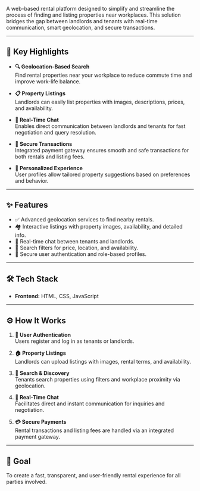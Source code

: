 A web-based rental platform designed to simplify and streamline the process of finding and listing properties near workplaces. This solution bridges the gap between landlords and tenants with real-time communication, smart geolocation, and secure transactions.

---

## 🚀 Key Highlights

- **🔍 Geolocation-Based Search**  
  Find rental properties near your workplace to reduce commute time and improve work-life balance.

- **📋 Property Listings**  
  Landlords can easily list properties with images, descriptions, prices, and availability.

- **💬 Real-Time Chat**  
  Enables direct communication between landlords and tenants for fast negotiation and query resolution.

- **🔐 Secure Transactions**  
  Integrated payment gateway ensures smooth and safe transactions for both rentals and listing fees.

- **🎯 Personalized Experience**  
  User profiles allow tailored property suggestions based on preferences and behavior.

---

## ✨ Features

- ✅ Advanced geolocation services to find nearby rentals.
- 🏘️ Interactive listings with property images, availability, and detailed info.
- 💬 Real-time chat between tenants and landlords.
- 🔎 Search filters for price, location, and availability.
- 🔐 Secure user authentication and role-based profiles.

---

## 🛠️ Tech Stack

- **Frontend:** HTML, CSS, JavaScript  
---

## ⚙️ How It Works

1. **🔐 User Authentication**  
   Users register and log in as tenants or landlords.

2. **🏠 Property Listings**  
   Landlords can upload listings with images, rental terms, and availability.

3. **📍 Search & Discovery**  
   Tenants search properties using filters and workplace proximity via geolocation.

4. **💬 Real-Time Chat**  
   Facilitates direct and instant communication for inquiries and negotiation.

5. **💳 Secure Payments**  
   Rental transactions and listing fees are handled via an integrated payment gateway.

---

## 📌 Goal

To create a fast, transparent, and user-friendly rental experience for all parties involved.

